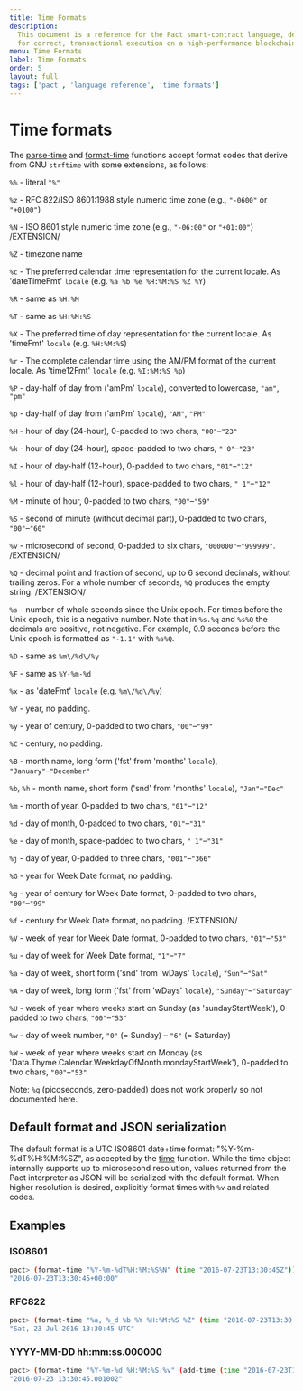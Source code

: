 ```yaml
---
title: Time Formats
description:
  This document is a reference for the Pact smart-contract language, designed
  for correct, transactional execution on a high-performance blockchain.
menu: Time Formats
label: Time Formats
order: 5
layout: full
tags: ['pact', 'language reference', 'time formats']
---
```


# Time formats

The [parse-time](/pact/reference/functions/time#parse-timeh-1026813529) and
[format-time](/pact/reference/functions/time#format-timeh1412423395) functions
accept format codes that derive from GNU `strftime` with some extensions, as
follows:

`%%` - literal `"%"`

`%z` - RFC 822/ISO 8601:1988 style numeric time zone (e.g., `"-0600"` or
`"+0100"`)

`%N` - ISO 8601 style numeric time zone (e.g., `"-06:00"` or `"+01:00"`)
/EXTENSION/

`%Z` - timezone name

`%c` - The preferred calendar time representation for the current locale. As
'dateTimeFmt' `locale` (e.g. `%a %b %e %H:%M:%S %Z %Y`)

`%R` - same as `%H:%M`

`%T` - same as `%H:%M:%S`

`%X` - The preferred time of day representation for the current locale. As
'timeFmt' `locale` (e.g. `%H:%M:%S`)

`%r` - The complete calendar time using the AM/PM format of the current locale.
As 'time12Fmt' `locale` (e.g. `%I:%M:%S %p`)

`%P` - day-half of day from ('amPm' `locale`), converted to lowercase, `"am"`,
`"pm"`

`%p` - day-half of day from ('amPm' `locale`), `"AM"`, `"PM"`

`%H` - hour of day (24-hour), 0-padded to two chars, `"00"`–`"23"`

`%k` - hour of day (24-hour), space-padded to two chars, `" 0"`–`"23"`

`%I` - hour of day-half (12-hour), 0-padded to two chars, `"01"`–`"12"`

`%l` - hour of day-half (12-hour), space-padded to two chars, `" 1"`–`"12"`

`%M` - minute of hour, 0-padded to two chars, `"00"`–`"59"`

`%S` - second of minute (without decimal part), 0-padded to two chars,
`"00"`–`"60"`

`%v` - microsecond of second, 0-padded to six chars, `"000000"`–`"999999"`.
/EXTENSION/

`%Q` - decimal point and fraction of second, up to 6 second decimals, without
trailing zeros. For a whole number of seconds, `%Q` produces the empty string.
/EXTENSION/

`%s` - number of whole seconds since the Unix epoch. For times before the Unix
epoch, this is a negative number. Note that in `%s.%q` and `%s%Q` the decimals
are positive, not negative. For example, 0.9 seconds before the Unix epoch is
formatted as `"-1.1"` with `%s%Q`.

`%D` - same as `%m\/%d\/%y`

`%F` - same as `%Y-%m-%d`

`%x` - as 'dateFmt' `locale` (e.g. `%m\/%d\/%y`)

`%Y` - year, no padding.

`%y` - year of century, 0-padded to two chars, `"00"`–`"99"`

`%C` - century, no padding.

`%B` - month name, long form ('fst' from 'months' `locale`),
`"January"`–`"December"`

`%b`, `%h` - month name, short form ('snd' from 'months' `locale`),
`"Jan"`–`"Dec"`

`%m` - month of year, 0-padded to two chars, `"01"`–`"12"`

`%d` - day of month, 0-padded to two chars, `"01"`–`"31"`

`%e` - day of month, space-padded to two chars, `" 1"`–`"31"`

`%j` - day of year, 0-padded to three chars, `"001"`–`"366"`

`%G` - year for Week Date format, no padding.

`%g` - year of century for Week Date format, 0-padded to two chars,
`"00"`–`"99"`

`%f` - century for Week Date format, no padding. /EXTENSION/

`%V` - week of year for Week Date format, 0-padded to two chars, `"01"`–`"53"`

`%u` - day of week for Week Date format, `"1"`–`"7"`

`%a` - day of week, short form ('snd' from 'wDays' `locale`), `"Sun"`–`"Sat"`

`%A` - day of week, long form ('fst' from 'wDays' `locale`),
`"Sunday"`–`"Saturday"`

`%U` - week of year where weeks start on Sunday (as 'sundayStartWeek'), 0-padded
to two chars, `"00"`–`"53"`

`%w` - day of week number, `"0"` (= Sunday) – `"6"` (= Saturday)

`%W` - week of year where weeks start on Monday (as
'Data.Thyme.Calendar.WeekdayOfMonth.mondayStartWeek'), 0-padded to two chars,
`"00"`–`"53"`

Note: `%q` (picoseconds, zero-padded) does not work properly so not documented
here.

## Default format and JSON serialization

The default format is a UTC ISO8601 date+time format: "%Y-%m-%dT%H:%M:%SZ", as
accepted by the [time](/pact/reference/functions/time#timeh3560141) function.
While the time object internally supports up to microsecond resolution, values
returned from the Pact interpreter as JSON will be serialized with the default
format. When higher resolution is desired, explicitly format times with `%v` and
related codes.

## Examples

### ISO8601

```bash
pact> (format-time "%Y-%m-%dT%H:%M:%S%N" (time "2016-07-23T13:30:45Z"))
"2016-07-23T13:30:45+00:00"
```

### RFC822

```bash
pact> (format-time "%a, %_d %b %Y %H:%M:%S %Z" (time "2016-07-23T13:30:45Z"))
"Sat, 23 Jul 2016 13:30:45 UTC"
```

### YYYY-MM-DD hh:mm:ss.000000

```bash
pact> (format-time "%Y-%m-%d %H:%M:%S.%v" (add-time (time "2016-07-23T13:30:45Z") 0.001002))
"2016-07-23 13:30:45.001002"
```
